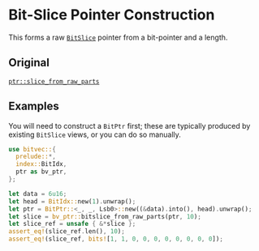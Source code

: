# Bit-Slice Pointer Construction

This forms a raw [`BitSlice`] pointer from a bit-pointer and a length.

## Original

[`ptr::slice_from_raw_parts`](core::ptr::slice_from_raw_parts)

## Examples

You will need to construct a `BitPtr` first; these are typically produced by
existing `BitSlice` views, or you can do so manually.

```rust
use bitvec::{
  prelude::*,
  index::BitIdx,
  ptr as bv_ptr,
};

let data = 6u16;
let head = BitIdx::new(1).unwrap();
let ptr = BitPtr::<_, _, Lsb0>::new((&data).into(), head).unwrap();
let slice = bv_ptr::bitslice_from_raw_parts(ptr, 10);
let slice_ref = unsafe { &*slice };
assert_eq!(slice_ref.len(), 10);
assert_eq!(slice_ref, bits![1, 1, 0, 0, 0, 0, 0, 0, 0, 0]);
```

[`BitSlice`]: crate::slice::BitSlice
